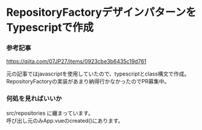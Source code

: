 # RepositoryFactoryデザインパターンをTypescriptで作成

### 参考記事
https://qiita.com/07JP27/items/0923cbe3b6435c19d761

元の記事ではjavascriptを使用していたので、typescriptとclass構文で作成。  
RepositoryFactoryの実装があまり納得行かなかったのでPR募集中。  

### 何処を見ればいいか
src/repositories に纏まっています。  
呼び出し元のみApp.vueのcreated()にあります。
